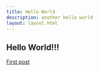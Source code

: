 ```yaml
---
title: Hello World
description: another hello world
layout: layout.html
---
```

## Hello World!!!

<a href="/posts/first-post/first-post.html">First post</a>
